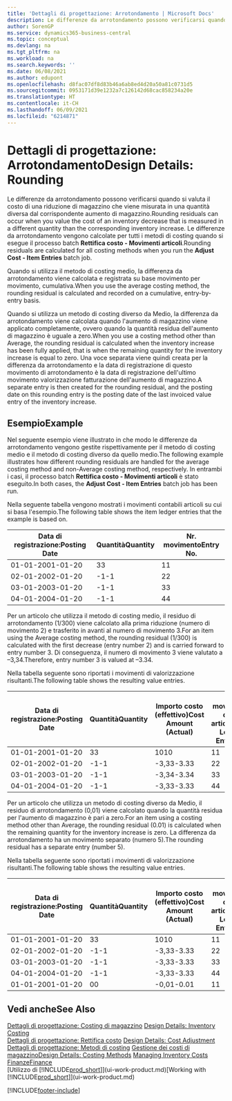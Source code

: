 ```yaml
---
title: 'Dettagli di progettazione: Arrotondamento | Microsoft Docs'
description: Le differenze da arrotondamento possono verificarsi quando si valuta il costo di una riduzione di magazzino che viene misurata in una quantità diversa dal corrispondente aumento di magazzino. Le differenze da arrotondamento vengono calcolate per tutti i metodi di costing quando si esegue il processo batch **Rettifica costo - Movimenti articoli**.
author: SorenGP
ms.service: dynamics365-business-central
ms.topic: conceptual
ms.devlang: na
ms.tgt_pltfrm: na
ms.workload: na
ms.search.keywords: ''
ms.date: 06/08/2021
ms.author: edupont
ms.openlocfilehash: d8fac07df8d83b46a6ab8ed4d20a50a81c0731d5
ms.sourcegitcommit: 0953171d39e1232a7c126142d68cac858234a20e
ms.translationtype: HT
ms.contentlocale: it-CH
ms.lasthandoff: 06/09/2021
ms.locfileid: "6214871"
---
```

# <a name="design-details-rounding"></a><span data-ttu-id="4df9c-104">Dettagli di progettazione: Arrotondamento</span><span class="sxs-lookup"><span data-stu-id="4df9c-104">Design Details: Rounding</span></span>
<span data-ttu-id="4df9c-105">Le differenze da arrotondamento possono verificarsi quando si valuta il costo di una riduzione di magazzino che viene misurata in una quantità diversa dal corrispondente aumento di magazzino.</span><span class="sxs-lookup"><span data-stu-id="4df9c-105">Rounding residuals can occur when you value the cost of an inventory decrease that is measured in a different quantity than the corresponding inventory increase.</span></span> <span data-ttu-id="4df9c-106">Le differenze da arrotondamento vengono calcolate per tutti i metodi di costing quando si esegue il processo batch **Rettifica costo - Movimenti articoli**.</span><span class="sxs-lookup"><span data-stu-id="4df9c-106">Rounding residuals are calculated for all costing methods when you run the **Adjust Cost - Item Entries** batch job.</span></span>  

 <span data-ttu-id="4df9c-107">Quando si utilizza il metodo di costing medio, la differenza da arrotondamento viene calcolata e registrata su base movimento per movimento, cumulativa.</span><span class="sxs-lookup"><span data-stu-id="4df9c-107">When you use the average costing method, the rounding residual is calculated and recorded on a cumulative, entry-by-entry basis.</span></span>  

 <span data-ttu-id="4df9c-108">Quando si utilizza un metodo di costing diverso da Medio, la differenza da arrotondamento viene calcolata quando l'aumento di magazzino viene applicato completamente, ovvero quando la quantità residua dell'aumento di magazzino è uguale a zero.</span><span class="sxs-lookup"><span data-stu-id="4df9c-108">When you use a costing method other than Average, the rounding residual is calculated when the inventory increase has been fully applied, that is when the remaining quantity for the inventory increase is equal to zero.</span></span> <span data-ttu-id="4df9c-109">Una voce separata viene quindi creata per la differenza da arrotondamento e la data di registrazione di questo movimento di arrotondamento è la data di registrazione dell'ultimo movimento valorizzazione fatturazione dell'aumento di magazzino.</span><span class="sxs-lookup"><span data-stu-id="4df9c-109">A separate entry is then created for the rounding residual, and the posting date on this rounding entry is the posting date of the last invoiced value entry of the inventory increase.</span></span>  

## <a name="example"></a><span data-ttu-id="4df9c-110">Esempio</span><span class="sxs-lookup"><span data-stu-id="4df9c-110">Example</span></span>  
 <span data-ttu-id="4df9c-111">Nel seguente esempio viene illustrato in che modo le differenze da arrotondamento vengono gestite rispettivamente per il metodo di costing medio e il metodo di costing diverso da quello medio.</span><span class="sxs-lookup"><span data-stu-id="4df9c-111">The following example illustrates how different rounding residuals are handled for the average costing method and non-Average costing method, respectively.</span></span> <span data-ttu-id="4df9c-112">In entrambi i casi, il processo batch **Rettifica costo - Movimenti articoli** è stato eseguito.</span><span class="sxs-lookup"><span data-stu-id="4df9c-112">In both cases, the **Adjust Cost - Item Entries** batch job has been run.</span></span>  

 <span data-ttu-id="4df9c-113">Nella seguente tabella vengono mostrati i movimenti contabili articoli su cui si basa l'esempio.</span><span class="sxs-lookup"><span data-stu-id="4df9c-113">The following table shows the item ledger entries that the example is based on.</span></span>  

|<span data-ttu-id="4df9c-114">Data di registrazione:</span><span class="sxs-lookup"><span data-stu-id="4df9c-114">Posting Date</span></span>|<span data-ttu-id="4df9c-115">Quantità</span><span class="sxs-lookup"><span data-stu-id="4df9c-115">Quantity</span></span>|<span data-ttu-id="4df9c-116">Nr. movimento</span><span class="sxs-lookup"><span data-stu-id="4df9c-116">Entry No.</span></span>|  
|------------------|--------------|---------------|  
|<span data-ttu-id="4df9c-117">01-01-20</span><span class="sxs-lookup"><span data-stu-id="4df9c-117">01-01-20</span></span>|<span data-ttu-id="4df9c-118">3</span><span class="sxs-lookup"><span data-stu-id="4df9c-118">3</span></span>|<span data-ttu-id="4df9c-119">1</span><span class="sxs-lookup"><span data-stu-id="4df9c-119">1</span></span>|  
|<span data-ttu-id="4df9c-120">02-01-20</span><span class="sxs-lookup"><span data-stu-id="4df9c-120">02-01-20</span></span>|<span data-ttu-id="4df9c-121">-1</span><span class="sxs-lookup"><span data-stu-id="4df9c-121">-1</span></span>|<span data-ttu-id="4df9c-122">2</span><span class="sxs-lookup"><span data-stu-id="4df9c-122">2</span></span>|  
|<span data-ttu-id="4df9c-123">03-01-20</span><span class="sxs-lookup"><span data-stu-id="4df9c-123">03-01-20</span></span>|<span data-ttu-id="4df9c-124">-1</span><span class="sxs-lookup"><span data-stu-id="4df9c-124">-1</span></span>|<span data-ttu-id="4df9c-125">3</span><span class="sxs-lookup"><span data-stu-id="4df9c-125">3</span></span>|  
|<span data-ttu-id="4df9c-126">04-01-20</span><span class="sxs-lookup"><span data-stu-id="4df9c-126">04-01-20</span></span>|<span data-ttu-id="4df9c-127">-1</span><span class="sxs-lookup"><span data-stu-id="4df9c-127">-1</span></span>|<span data-ttu-id="4df9c-128">4</span><span class="sxs-lookup"><span data-stu-id="4df9c-128">4</span></span>|  

 <span data-ttu-id="4df9c-129">Per un articolo che utilizza il metodo di costing medio, il residuo di arrotondamento (1/300) viene calcolato alla prima riduzione (numero di movimento 2) e trasferito in avanti al numero di movimento 3.</span><span class="sxs-lookup"><span data-stu-id="4df9c-129">For an item using the Average costing method, the rounding residual (1/300) is calculated with the first decrease (entry number 2) and is carried forward to entry number 3.</span></span> <span data-ttu-id="4df9c-130">Di conseguenza, il numero di movimento 3 viene valutato a –3,34.</span><span class="sxs-lookup"><span data-stu-id="4df9c-130">Therefore, entry number 3 is valued at –3.34.</span></span>  

 <span data-ttu-id="4df9c-131">Nella tabella seguente sono riportati i movimenti di valorizzazione risultanti.</span><span class="sxs-lookup"><span data-stu-id="4df9c-131">The following table shows the resulting value entries.</span></span>  

|<span data-ttu-id="4df9c-132">Data di registrazione:</span><span class="sxs-lookup"><span data-stu-id="4df9c-132">Posting Date</span></span>|<span data-ttu-id="4df9c-133">Quantità</span><span class="sxs-lookup"><span data-stu-id="4df9c-133">Quantity</span></span>|<span data-ttu-id="4df9c-134">Importo costo (effettivo)</span><span class="sxs-lookup"><span data-stu-id="4df9c-134">Cost Amount (Actual)</span></span>|<span data-ttu-id="4df9c-135">Nr. movimento cont. articolo</span><span class="sxs-lookup"><span data-stu-id="4df9c-135">Item Ledger Entry No.</span></span>|<span data-ttu-id="4df9c-136">Nr. movimento</span><span class="sxs-lookup"><span data-stu-id="4df9c-136">Entry No.</span></span>|  
|------------------|--------------|----------------------------|---------------------------|---------------|  
|<span data-ttu-id="4df9c-137">01-01-20</span><span class="sxs-lookup"><span data-stu-id="4df9c-137">01-01-20</span></span>|<span data-ttu-id="4df9c-138">3</span><span class="sxs-lookup"><span data-stu-id="4df9c-138">3</span></span>|<span data-ttu-id="4df9c-139">10</span><span class="sxs-lookup"><span data-stu-id="4df9c-139">10</span></span>|<span data-ttu-id="4df9c-140">1</span><span class="sxs-lookup"><span data-stu-id="4df9c-140">1</span></span>|<span data-ttu-id="4df9c-141">1</span><span class="sxs-lookup"><span data-stu-id="4df9c-141">1</span></span>|  
|<span data-ttu-id="4df9c-142">02-01-20</span><span class="sxs-lookup"><span data-stu-id="4df9c-142">02-01-20</span></span>|<span data-ttu-id="4df9c-143">-1</span><span class="sxs-lookup"><span data-stu-id="4df9c-143">-1</span></span>|<span data-ttu-id="4df9c-144">-3,33</span><span class="sxs-lookup"><span data-stu-id="4df9c-144">-3.33</span></span>|<span data-ttu-id="4df9c-145">2</span><span class="sxs-lookup"><span data-stu-id="4df9c-145">2</span></span>|<span data-ttu-id="4df9c-146">2</span><span class="sxs-lookup"><span data-stu-id="4df9c-146">2</span></span>|  
|<span data-ttu-id="4df9c-147">03-01-20</span><span class="sxs-lookup"><span data-stu-id="4df9c-147">03-01-20</span></span>|<span data-ttu-id="4df9c-148">-1</span><span class="sxs-lookup"><span data-stu-id="4df9c-148">-1</span></span>|<span data-ttu-id="4df9c-149">-3,34</span><span class="sxs-lookup"><span data-stu-id="4df9c-149">-3.34</span></span>|<span data-ttu-id="4df9c-150">3</span><span class="sxs-lookup"><span data-stu-id="4df9c-150">3</span></span>|<span data-ttu-id="4df9c-151">3</span><span class="sxs-lookup"><span data-stu-id="4df9c-151">3</span></span>|  
|<span data-ttu-id="4df9c-152">04-01-20</span><span class="sxs-lookup"><span data-stu-id="4df9c-152">04-01-20</span></span>|<span data-ttu-id="4df9c-153">-1</span><span class="sxs-lookup"><span data-stu-id="4df9c-153">-1</span></span>|<span data-ttu-id="4df9c-154">-3,33</span><span class="sxs-lookup"><span data-stu-id="4df9c-154">-3.33</span></span>|<span data-ttu-id="4df9c-155">4</span><span class="sxs-lookup"><span data-stu-id="4df9c-155">4</span></span>|<span data-ttu-id="4df9c-156">4</span><span class="sxs-lookup"><span data-stu-id="4df9c-156">4</span></span>|  

 <span data-ttu-id="4df9c-157">Per un articolo che utilizza un metodo di costing diverso da Medio, il residuo di arrotondamento (0,01) viene calcolato quando la quantità residua per l'aumento di magazzino è pari a zero.</span><span class="sxs-lookup"><span data-stu-id="4df9c-157">For an item using a costing method other than Average, the rounding residual (0.01) is calculated when the remaining quantity for the inventory increase is zero.</span></span> <span data-ttu-id="4df9c-158">La differenza da arrotondamento ha un movimento separato (numero 5).</span><span class="sxs-lookup"><span data-stu-id="4df9c-158">The rounding residual has a separate entry (number 5).</span></span>  

 <span data-ttu-id="4df9c-159">Nella tabella seguente sono riportati i movimenti di valorizzazione risultanti.</span><span class="sxs-lookup"><span data-stu-id="4df9c-159">The following table shows the resulting value entries.</span></span>  

|<span data-ttu-id="4df9c-160">Data di registrazione:</span><span class="sxs-lookup"><span data-stu-id="4df9c-160">Posting Date</span></span>|<span data-ttu-id="4df9c-161">Quantità</span><span class="sxs-lookup"><span data-stu-id="4df9c-161">Quantity</span></span>|<span data-ttu-id="4df9c-162">Importo costo (effettivo)</span><span class="sxs-lookup"><span data-stu-id="4df9c-162">Cost Amount (Actual)</span></span>|<span data-ttu-id="4df9c-163">Nr. movimento cont. articolo</span><span class="sxs-lookup"><span data-stu-id="4df9c-163">Item Ledger Entry No.</span></span>|<span data-ttu-id="4df9c-164">Nr. movimento</span><span class="sxs-lookup"><span data-stu-id="4df9c-164">Entry No.</span></span>|  
|------------------|--------------|----------------------------|---------------------------|---------------|  
|<span data-ttu-id="4df9c-165">01-01-20</span><span class="sxs-lookup"><span data-stu-id="4df9c-165">01-01-20</span></span>|<span data-ttu-id="4df9c-166">3</span><span class="sxs-lookup"><span data-stu-id="4df9c-166">3</span></span>|<span data-ttu-id="4df9c-167">10</span><span class="sxs-lookup"><span data-stu-id="4df9c-167">10</span></span>|<span data-ttu-id="4df9c-168">1</span><span class="sxs-lookup"><span data-stu-id="4df9c-168">1</span></span>|<span data-ttu-id="4df9c-169">1</span><span class="sxs-lookup"><span data-stu-id="4df9c-169">1</span></span>|  
|<span data-ttu-id="4df9c-170">02-01-20</span><span class="sxs-lookup"><span data-stu-id="4df9c-170">02-01-20</span></span>|<span data-ttu-id="4df9c-171">-1</span><span class="sxs-lookup"><span data-stu-id="4df9c-171">-1</span></span>|<span data-ttu-id="4df9c-172">-3,33</span><span class="sxs-lookup"><span data-stu-id="4df9c-172">-3.33</span></span>|<span data-ttu-id="4df9c-173">2</span><span class="sxs-lookup"><span data-stu-id="4df9c-173">2</span></span>|<span data-ttu-id="4df9c-174">2</span><span class="sxs-lookup"><span data-stu-id="4df9c-174">2</span></span>|  
|<span data-ttu-id="4df9c-175">03-01-20</span><span class="sxs-lookup"><span data-stu-id="4df9c-175">03-01-20</span></span>|<span data-ttu-id="4df9c-176">-1</span><span class="sxs-lookup"><span data-stu-id="4df9c-176">-1</span></span>|<span data-ttu-id="4df9c-177">-3,33</span><span class="sxs-lookup"><span data-stu-id="4df9c-177">-3.33</span></span>|<span data-ttu-id="4df9c-178">3</span><span class="sxs-lookup"><span data-stu-id="4df9c-178">3</span></span>|<span data-ttu-id="4df9c-179">3</span><span class="sxs-lookup"><span data-stu-id="4df9c-179">3</span></span>|  
|<span data-ttu-id="4df9c-180">04-01-20</span><span class="sxs-lookup"><span data-stu-id="4df9c-180">04-01-20</span></span>|<span data-ttu-id="4df9c-181">-1</span><span class="sxs-lookup"><span data-stu-id="4df9c-181">-1</span></span>|<span data-ttu-id="4df9c-182">-3,33</span><span class="sxs-lookup"><span data-stu-id="4df9c-182">-3.33</span></span>|<span data-ttu-id="4df9c-183">4</span><span class="sxs-lookup"><span data-stu-id="4df9c-183">4</span></span>|<span data-ttu-id="4df9c-184">4</span><span class="sxs-lookup"><span data-stu-id="4df9c-184">4</span></span>|  
|<span data-ttu-id="4df9c-185">01-01-20</span><span class="sxs-lookup"><span data-stu-id="4df9c-185">01-01-20</span></span>|<span data-ttu-id="4df9c-186">0</span><span class="sxs-lookup"><span data-stu-id="4df9c-186">0</span></span>|<span data-ttu-id="4df9c-187">-0,01</span><span class="sxs-lookup"><span data-stu-id="4df9c-187">-0.01</span></span>|<span data-ttu-id="4df9c-188">1</span><span class="sxs-lookup"><span data-stu-id="4df9c-188">1</span></span>|<span data-ttu-id="4df9c-189">5</span><span class="sxs-lookup"><span data-stu-id="4df9c-189">5</span></span>|  

## <a name="see-also"></a><span data-ttu-id="4df9c-190">Vedi anche</span><span class="sxs-lookup"><span data-stu-id="4df9c-190">See Also</span></span>  
 <span data-ttu-id="4df9c-191">[Dettagli di progettazione: Costing di magazzino](design-details-inventory-costing.md) </span><span class="sxs-lookup"><span data-stu-id="4df9c-191">[Design Details: Inventory Costing](design-details-inventory-costing.md) </span></span>  
 <span data-ttu-id="4df9c-192">[Dettagli di progettazione: Rettifica costo](design-details-cost-adjustment.md) </span><span class="sxs-lookup"><span data-stu-id="4df9c-192">[Design Details: Cost Adjustment](design-details-cost-adjustment.md) </span></span>  
 <span data-ttu-id="4df9c-193">[Dettagli di progettazione: Metodi di costing](design-details-costing-methods.md) [Gestione dei costi di magazzino](finance-manage-inventory-costs.md)</span><span class="sxs-lookup"><span data-stu-id="4df9c-193">[Design Details: Costing Methods](design-details-costing-methods.md) [Managing Inventory Costs](finance-manage-inventory-costs.md)</span></span>  
 [<span data-ttu-id="4df9c-194">Finanze</span><span class="sxs-lookup"><span data-stu-id="4df9c-194">Finance</span></span>](finance.md)  
 <span data-ttu-id="4df9c-195">[Utilizzo di [!INCLUDE[prod_short](includes/prod_short.md)]](ui-work-product.md)</span><span class="sxs-lookup"><span data-stu-id="4df9c-195">[Working with [!INCLUDE[prod_short](includes/prod_short.md)]](ui-work-product.md)</span></span>


[!INCLUDE[footer-include](includes/footer-banner.md)]